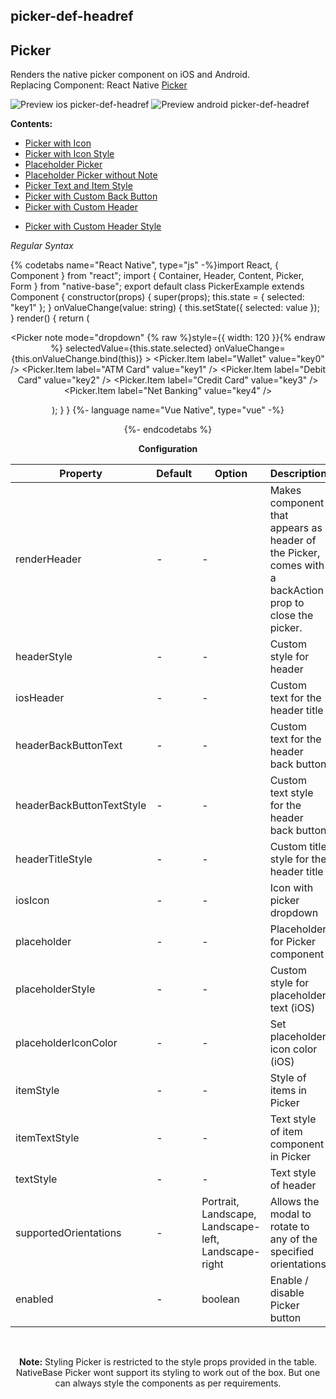 ## picker-def-headref
## Picker

Renders the native picker component on iOS and Android.<br />
Replacing Component: React Native [Picker](https://facebook.github.io/react-native/docs/picker.html)<br />

![Preview ios picker-def-headref](https://github.com/GeekyAnts/NativeBase-KitchenSink/raw/v2.6.1/screenshots/ios/picker.gif)
![Preview android picker-def-headref](https://github.com/GeekyAnts/NativeBase-KitchenSink/raw/v2.6.1/screenshots/android/picker.gif)

  **Contents:**
* [Picker with Icon](Components.md#picker-with-icon-headref)
* [Picker with Icon Style](Components.md#picker-with-icon-style-headref)
* [Placeholder Picker](Components.md#picker-placeholder-headref)
* [Placeholder Picker without Note](Components.md#picker-placeholder-without-note-headref)
* [Picker Text and Item Style](Components.md#picker-text-and-item-text-styles-headref)
* [Picker with Custom Back Button](Components.md#picker-with-custom-back-button-headref)
* [Picker with Custom Header](Components.md#picker-with-custom-header-headref)
<!-- * [Picker with Custom Header Text](Components.md#picker-with-custom-header-text-headref) -->
* [Picker with Custom Header Style](Components.md#picker-with-custom-header-style-headref)

*Regular Syntax*

{% codetabs name="React Native", type="js" -%}import React, { Component } from "react";
import { Container, Header, Content, Picker, Form } from "native-base";
export default class PickerExample extends Component {
  constructor(props) {
    super(props);
    this.state = {
      selected: "key1"
    };
  }
  onValueChange(value: string) {
    this.setState({
      selected: value
    });
  }
  render() {
    return (
      <Container>
        <Header />
        <Content>
          <Form>
            <Picker
              note
              mode="dropdown"
              {% raw %}style={{ width: 120 }}{% endraw %}
              selectedValue={this.state.selected}
              onValueChange={this.onValueChange.bind(this)}
            >
              <Picker.Item label="Wallet" value="key0" />
              <Picker.Item label="ATM Card" value="key1" />
              <Picker.Item label="Debit Card" value="key2" />
              <Picker.Item label="Credit Card" value="key3" />
              <Picker.Item label="Net Banking" value="key4" />
            </Picker>
          </Form>
        </Content>
      </Container>
    );
  }
}
{%- language name="Vue Native", type="vue" -%}
<template>
  <nb-container>
    <nb-header />
    <nb-content>
      <nb-form>
        <nb-picker
          note
          mode="dropdown"
          :style="{ width: 120 }"
          :selectedValue="selected"
          :onValueChange="onValueChange"
        >
          <item label="Wallet" value="key0" />
          <item label="ATM Card" value="key1" />
          <item label="Debit Card" value="key2" />
          <item label="Credit Card" value="key3" />
          <item label="Net Banking" value="key4" />
        </nb-picker>
      </nb-form>
    </nb-content>
  </nb-container>
</template>
<script>
import { Picker } from "native-base";
export default {
  components: { Item: Picker.Item },
  data: function() {
    return {
      selected: "key1"
    };
  },
  methods: {
    onValueChange: function(value) {
      this.selected = value;
    }
  }
};
</script>
{%- endcodetabs %}
<br />

**Configuration**

<table class = "table table-bordered">
  <thead>
      <tr>
          <th>Property</th>
          <th>Default</th>
          <th>Option</th>
          <th width="50%">
              Description
          </th>
      </tr>
  </thead>
  <tbody>
      <tr>
          <td>renderHeader</td>
          <td> - </td>
          <td> - </td>
          <td>Makes component that appears as header of the Picker, comes with a backAction prop to close the picker.</td>
      </tr>
      <tr>
          <td>headerStyle</td>
          <td> - </td>
          <td> - </td>
          <td>Custom style for header</td>
      </tr>
      <tr>
          <td>iosHeader</td>
          <td> - </td>
          <td> - </td>
          <td>Custom text for the header title</td>
      </tr>
      <tr>
          <td>headerBackButtonText</td>
          <td> - </td>
          <td> - </td>
          <td>Custom text for the header back button</td>
      </tr>
      <tr>
          <td>headerBackButtonTextStyle</td>
          <td> - </td>
          <td> - </td>
          <td>Custom text style for the header back button</td>
      </tr>
      <tr>
          <td>headerTitleStyle</td>
          <td> - </td>
          <td> - </td>
          <td>Custom title style for the header title</td>
      </tr>
      <tr>
          <td>iosIcon</td>
          <td> - </td>
          <td> - </td>
          <td>Icon with picker dropdown</td>
      </tr>
      <tr>
          <td>placeholder</td>
          <td> - </td>
          <td> - </td>
          <td>Placeholder for Picker component</td>
      </tr>
      <tr>
          <td>placeholderStyle</td>
          <td> - </td>
          <td> - </td>
          <td>Custom style for placeholder text (iOS)</td>
      </tr>
      <tr>
          <td>placeholderIconColor</td>
          <td> - </td>
          <td> - </td>
          <td>Set placeholder icon color (iOS)</td>
      </tr>
      <tr>
          <td>itemStyle</td>
          <td> - </td>
          <td> - </td>
          <td>Style of items in Picker</td>
      </tr>
      <tr>
          <td>itemTextStyle</td>
          <td> - </td>
          <td> - </td>
          <td>Text style of item component in Picker</td>
      </tr>
      <tr>
          <td>textStyle</td>
          <td> - </td>
          <td> - </td>
          <td>Text style of header</td>
      </tr>
      <tr>
          <td>supportedOrientations</td>
          <td> - </td>
          <td> Portrait, Landscape, Landscape-left, Landscape-right </td>
          <td>Allows the modal to rotate to any of the specified orientations</td>
      </tr>
      <tr>
          <td>enabled</td>
          <td> - </td>
          <td>boolean</td>
          <td>Enable / disable Picker button</td>
      </tr>
    </tbody>
  </table><br />

**Note:** Styling Picker is restricted to the style props provided in the table. NativeBase Picker wont support its styling to work out of the box. But one can always style the components as per requirements.

